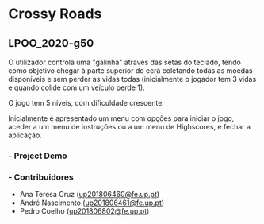 # Crossy Roads
## LPOO_2020-g50

O utilizador controla uma "galinha" através das setas do teclado, tendo como objetivo chegar à parte superior do ecrã coletando todas as moedas disponíveis e sem perder as vidas todas (inicialmente o jogador tem 3 vidas e quando colide com um veículo perde 1).
<p> O jogo tem 5 níveis, com dificuldade crescente.
<p>Inicialmente é apresentado um menu com opções para iniciar o jogo, aceder a um menu de instruções ou a um menu de Highscores, e fechar a aplicação.

### - Project Demo




### - Contribuidores

- Ana Teresa Cruz (up201806460@fe.up.pt)
- André Nascimento (up201806461@fe.up.pt)
- Pedro Coelho (up201806802@fe.up.pt)


